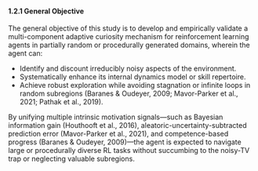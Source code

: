 #### 1.2.1 General Objective

The general objective of this study is to develop and empirically validate a multi-component adaptive curiosity mechanism for reinforcement learning agents in partially random or procedurally generated domains, wherein the agent can:
- Identify and discount irreducibly noisy aspects of the environment.
- Systematically enhance its internal dynamics model or skill repertoire.
- Achieve robust exploration while avoiding stagnation or infinite loops in random subregions (Baranes & Oudeyer, 2009; Mavor-Parker et al., 2021; Pathak et al., 2019).

By unifying multiple intrinsic motivation signals—such as Bayesian information gain (Houthooft et al., 2016), aleatoric-uncertainty-subtracted prediction error (Mavor-Parker et al., 2021), and competence-based progress (Baranes & Oudeyer, 2009)—the agent is expected to navigate large or procedurally diverse RL tasks without succumbing to the noisy-TV trap or neglecting valuable subregions.
